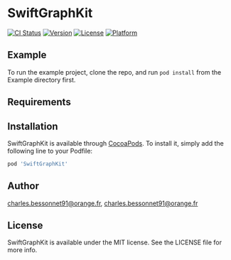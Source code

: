 # SwiftGraphKit

[![CI Status](https://img.shields.io/travis/charles.bessonnet91@orange.fr/SwiftGraphKit.svg?style=flat)](https://travis-ci.org/charles.bessonnet91@orange.fr/SwiftGraphKit)
[![Version](https://img.shields.io/cocoapods/v/SwiftGraphKit.svg?style=flat)](https://cocoapods.org/pods/SwiftGraphKit)
[![License](https://img.shields.io/cocoapods/l/SwiftGraphKit.svg?style=flat)](https://cocoapods.org/pods/SwiftGraphKit)
[![Platform](https://img.shields.io/cocoapods/p/SwiftGraphKit.svg?style=flat)](https://cocoapods.org/pods/SwiftGraphKit)

## Example

To run the example project, clone the repo, and run `pod install` from the Example directory first.

## Requirements

## Installation

SwiftGraphKit is available through [CocoaPods](https://cocoapods.org). To install
it, simply add the following line to your Podfile:

```ruby
pod 'SwiftGraphKit'
```

## Author

charles.bessonnet91@orange.fr, charles.bessonnet91@orange.fr

## License

SwiftGraphKit is available under the MIT license. See the LICENSE file for more info.
